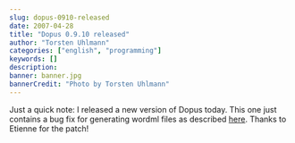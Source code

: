 ```yaml
---
slug: dopus-0910-released
date: 2007-04-28
title: "Dopus 0.9.10 released"
author: "Torsten Uhlmann"
categories: ["english", "programming"]
keywords: []
description:
banner: banner.jpg
bannerCredit: "Photo by Torsten Uhlmann"
---
```


Just a quick note: I released a new version of Dopus today. This one just contains a bug fix for generating wordml files as described [here](http://issues.agynamix.de/default.php?dopus.4.48.5). Thanks to Etienne for the patch!
